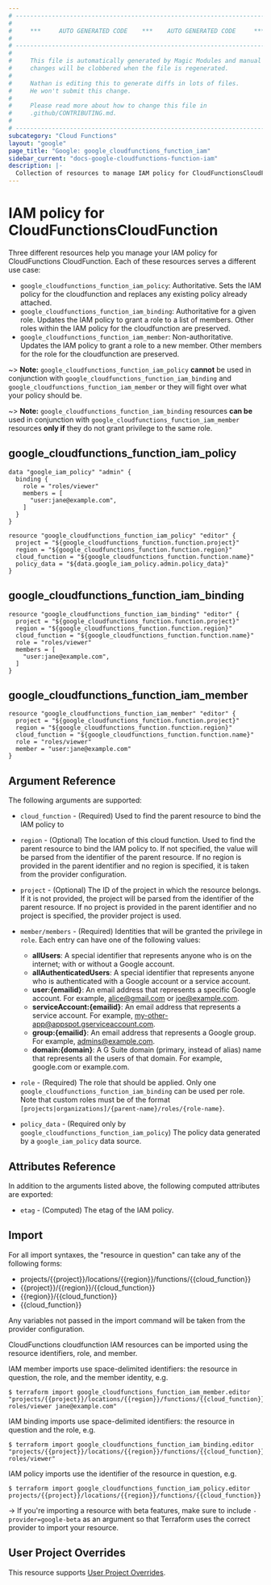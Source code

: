 ```yaml
---
# ----------------------------------------------------------------------------
#
#     ***     AUTO GENERATED CODE    ***    AUTO GENERATED CODE     ***
#
# ----------------------------------------------------------------------------
#
#     This file is automatically generated by Magic Modules and manual
#     changes will be clobbered when the file is regenerated.
#
#     Nathan is editing this to generate diffs in lots of files.
#     He won't submit this change.
#
#     Please read more about how to change this file in
#     .github/CONTRIBUTING.md.
#
# ----------------------------------------------------------------------------
subcategory: "Cloud Functions"
layout: "google"
page_title: "Google: google_cloudfunctions_function_iam"
sidebar_current: "docs-google-cloudfunctions-function-iam"
description: |-
  Collection of resources to manage IAM policy for CloudFunctionsCloudFunction
---
```


# IAM policy for CloudFunctionsCloudFunction
Three different resources help you manage your IAM policy for CloudFunctions CloudFunction. Each of these resources serves a different use case:

* `google_cloudfunctions_function_iam_policy`: Authoritative. Sets the IAM policy for the cloudfunction and replaces any existing policy already attached.
* `google_cloudfunctions_function_iam_binding`: Authoritative for a given role. Updates the IAM policy to grant a role to a list of members. Other roles within the IAM policy for the cloudfunction are preserved.
* `google_cloudfunctions_function_iam_member`: Non-authoritative. Updates the IAM policy to grant a role to a new member. Other members for the role for the cloudfunction are preserved.

~> **Note:** `google_cloudfunctions_function_iam_policy` **cannot** be used in conjunction with `google_cloudfunctions_function_iam_binding` and `google_cloudfunctions_function_iam_member` or they will fight over what your policy should be.

~> **Note:** `google_cloudfunctions_function_iam_binding` resources **can be** used in conjunction with `google_cloudfunctions_function_iam_member` resources **only if** they do not grant privilege to the same role.



## google\_cloudfunctions\_function\_iam\_policy

```hcl
data "google_iam_policy" "admin" {
  binding {
    role = "roles/viewer"
    members = [
      "user:jane@example.com",
    ]
  }
}

resource "google_cloudfunctions_function_iam_policy" "editor" {
  project = "${google_cloudfunctions_function.function.project}"
  region = "${google_cloudfunctions_function.function.region}"
  cloud_function = "${google_cloudfunctions_function.function.name}"
  policy_data = "${data.google_iam_policy.admin.policy_data}"
}
```

## google\_cloudfunctions\_function\_iam\_binding

```hcl
resource "google_cloudfunctions_function_iam_binding" "editor" {
  project = "${google_cloudfunctions_function.function.project}"
  region = "${google_cloudfunctions_function.function.region}"
  cloud_function = "${google_cloudfunctions_function.function.name}"
  role = "roles/viewer"
  members = [
    "user:jane@example.com",
  ]
}
```

## google\_cloudfunctions\_function\_iam\_member

```hcl
resource "google_cloudfunctions_function_iam_member" "editor" {
  project = "${google_cloudfunctions_function.function.project}"
  region = "${google_cloudfunctions_function.function.region}"
  cloud_function = "${google_cloudfunctions_function.function.name}"
  role = "roles/viewer"
  member = "user:jane@example.com"
}
```

## Argument Reference

The following arguments are supported:

* `cloud_function` - (Required) Used to find the parent resource to bind the IAM policy to
* `region` - (Optional) The location of this cloud function. Used to find the parent resource to bind the IAM policy to. If not specified,
  the value will be parsed from the identifier of the parent resource. If no region is provided in the parent identifier and no
  region is specified, it is taken from the provider configuration.

* `project` - (Optional) The ID of the project in which the resource belongs.
    If it is not provided, the project will be parsed from the identifier of the parent resource. If no project is provided in the parent identifier and no project is specified, the provider project is used.

* `member/members` - (Required) Identities that will be granted the privilege in `role`.
  Each entry can have one of the following values:
  * **allUsers**: A special identifier that represents anyone who is on the internet; with or without a Google account.
  * **allAuthenticatedUsers**: A special identifier that represents anyone who is authenticated with a Google account or a service account.
  * **user:{emailid}**: An email address that represents a specific Google account. For example, alice@gmail.com or joe@example.com.
  * **serviceAccount:{emailid}**: An email address that represents a service account. For example, my-other-app@appspot.gserviceaccount.com.
  * **group:{emailid}**: An email address that represents a Google group. For example, admins@example.com.
  * **domain:{domain}**: A G Suite domain (primary, instead of alias) name that represents all the users of that domain. For example, google.com or example.com.

* `role` - (Required) The role that should be applied. Only one
    `google_cloudfunctions_function_iam_binding` can be used per role. Note that custom roles must be of the format
    `[projects|organizations]/{parent-name}/roles/{role-name}`.

* `policy_data` - (Required only by `google_cloudfunctions_function_iam_policy`) The policy data generated by
  a `google_iam_policy` data source.

## Attributes Reference

In addition to the arguments listed above, the following computed attributes are
exported:

* `etag` - (Computed) The etag of the IAM policy.

## Import

For all import syntaxes, the "resource in question" can take any of the following forms:

* projects/{{project}}/locations/{{region}}/functions/{{cloud_function}}
* {{project}}/{{region}}/{{cloud_function}}
* {{region}}/{{cloud_function}}
* {{cloud_function}}

Any variables not passed in the import command will be taken from the provider configuration.

CloudFunctions cloudfunction IAM resources can be imported using the resource identifiers, role, and member.

IAM member imports use space-delimited identifiers: the resource in question, the role, and the member identity, e.g.
```
$ terraform import google_cloudfunctions_function_iam_member.editor "projects/{{project}}/locations/{{region}}/functions/{{cloud_function}} roles/viewer jane@example.com"
```

IAM binding imports use space-delimited identifiers: the resource in question and the role, e.g.
```
$ terraform import google_cloudfunctions_function_iam_binding.editor "projects/{{project}}/locations/{{region}}/functions/{{cloud_function}} roles/viewer"
```

IAM policy imports use the identifier of the resource in question, e.g.
```
$ terraform import google_cloudfunctions_function_iam_policy.editor projects/{{project}}/locations/{{region}}/functions/{{cloud_function}}
```

-> If you're importing a resource with beta features, make sure to include `-provider=google-beta`
as an argument so that Terraform uses the correct provider to import your resource.

## User Project Overrides

This resource supports [User Project Overrides](https://www.terraform.io/docs/providers/google/guides/provider_reference.html#user_project_override).

